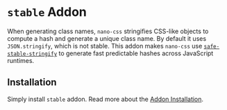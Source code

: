 # `stable` Addon

When generating class names, `nano-css` stringifies CSS-like objects to compute a hash and generate a unique class name. By default it uses `JSON.stringify`, which is not stable. This
addon makes `nano-css` use [`safe-stable-stringify`](https://github.com/BridgeAR/safe-stable-stringify)
to generate fast predictable hashes across JavaScript runtimes.

## Installation

Simply install `stable` addon. Read more about the [Addon Installation](./Addons.md#addon-installation).
